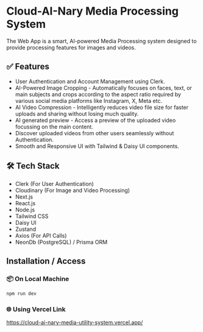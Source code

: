# Cloud-AI-Nary Media Processing System

The Web App is a smart, AI-powered Media Processing system designed to provide processing features for images and videos.

## ✅ Features

- User Authentication and Account Management using Clerk.
- AI-Powered Image Cropping - Automatically focuses on faces, text, or main subjects and crops according to the aspect ratio required by various social media platforms like Instagram, X, Meta etc.
- AI Video Compression - Intelligently reduces video file size for faster uploads and sharing without losing much quality.
- AI generated preview - Access a preview of the uploaded video focussing on the main content.
- Discover uploaded videos from other users seamlessly without Authentication.
- Smooth and Responsive UI with Tailwind & Daisy UI components.

## 🛠️ Tech Stack

- Clerk (For User Authentication)
- Cloudinary (For Image and Video Processing)
- Next.js
- React.js
- Node.js
- Tailwind CSS
- Daisy UI
- Zustand
- Axios (For API Calls)
- NeonDb (PostgreSQL) / Prisma ORM

## Installation / Access

### 📦 On Local Machine

```bash
npm run dev
```

### 🌐 Using Vercel Link

https://cloud-ai-nary-media-utility-system.vercel.app/
